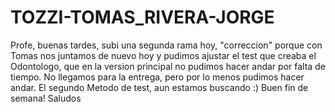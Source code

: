 # TOZZI-TOMAS_RIVERA-JORGE

Profe, buenas tardes, subi una segunda rama hoy, "correccion" porque con Tomas nos juntamos de nuevo hoy y pudimos ajustar el test que creaba el Odontologo, que en la version principal no pudimos hacer andar por falta de tiempo. 
No llegamos para la entrega, pero por lo menos pudimos hacer andar. 
El segundo Metodo de test, aun estamos buscando 
:)
Buen fin de semana!
Saludos
